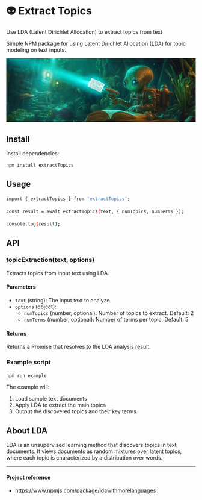 # 👽 Extract Topics
Use LDA (Latent Dirichlet Allocation) to extract topics from text

Simple NPM package for using Latent Dirichlet Allocation (LDA) for topic modeling on text inputs.

![extract-topics](extractTopics.jpg)

## Install

Install dependencies:

```bash
npm install extractTopics
```

## Usage

```bash
import { extractTopics } from 'extractTopics';

const result = await extractTopics(text, { numTopics, numTerms });

console.log(result);
```

## API

### topicExtraction(text, options)

Extracts topics from input text using LDA.

#### Parameters

- `text` (string): The input text to analyze
- `options` (object):
  - `numTopics` (number, optional): Number of topics to extract. Default: 2
  - `numTerms` (number, optional): Number of terms per topic. Default: 5

#### Returns

Returns a Promise that resolves to the LDA analysis result.

### Example script

```bash
npm run example
```

The example will:
1. Load sample text documents
2. Apply LDA to extract the main topics
3. Output the discovered topics and their key terms

## About LDA

LDA is an unsupervised learning method that discovers topics in text documents. It views documents as random mixtures over latent topics, where each topic is characterized by a distribution over words.

---

#### Project reference
- https://www.npmjs.com/package/ldawithmorelanguages
